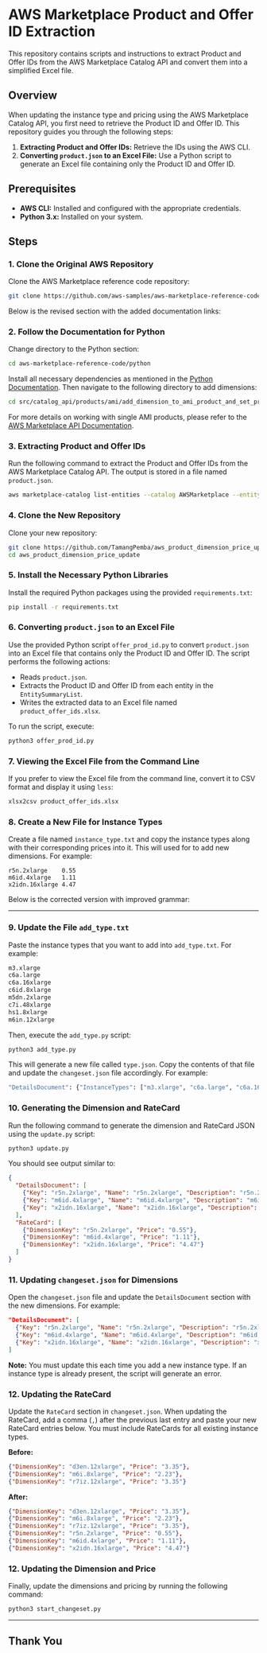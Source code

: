 # AWS Marketplace Product and Offer ID Extraction

This repository contains scripts and instructions to extract Product and Offer IDs from the AWS Marketplace Catalog API and convert them into a simplified Excel file.

## Overview

When updating the instance type and pricing using the AWS Marketplace Catalog API, you first need to retrieve the Product ID and Offer ID. This repository guides you through the following steps:

1. **Extracting Product and Offer IDs:** Retrieve the IDs using the AWS CLI.
2. **Converting `product.json` to an Excel File:** Use a Python script to generate an Excel file containing only the Product ID and Offer ID.

## Prerequisites

- **AWS CLI:** Installed and configured with the appropriate credentials.
- **Python 3.x:** Installed on your system.

## Steps

### 1. Clone the Original AWS Repository

Clone the AWS Marketplace reference code repository:

```bash
git clone https://github.com/aws-samples/aws-marketplace-reference-code.git
```
Below is the revised section with the added documentation links:

### 2. Follow the Documentation for Python

Change directory to the Python section:

```bash
cd aws-marketplace-reference-code/python
```

Install all necessary dependencies as mentioned in the [Python Documentation](https://github.com/aws-samples/aws-marketplace-reference-code/tree/main/python). Then navigate to the following directory to add dimensions:

```bash
cd src/catalog_api/products/ami/add_dimension_to_ami_product_and_set_price_in_public_offer
```

For more details on working with single AMI products, please refer to the [AWS Marketplace API Documentation](https://docs.aws.amazon.com/marketplace/latest/APIReference/work-with-single-ami-products.html).


### 3. Extracting Product and Offer IDs

Run the following command to extract the Product and Offer IDs from the AWS Marketplace Catalog API. The output is stored in a file named `product.json`.

```bash
aws marketplace-catalog list-entities --catalog AWSMarketplace --entity-type Offer > product.json
```

### 4. Clone the New Repository

Clone your new repository:

```bash
git clone https://github.com/TamangPemba/aws_product_dimension_price_update.git
cd aws_product_dimension_price_update
```

### 5. Install the Necessary Python Libraries

Install the required Python packages using the provided `requirements.txt`:

```bash
pip install -r requirements.txt
```

### 6. Converting `product.json` to an Excel File

Use the provided Python script `offer_prod_id.py` to convert `product.json` into an Excel file that contains only the Product ID and Offer ID. The script performs the following actions:

- Reads `product.json`.
- Extracts the Product ID and Offer ID from each entity in the `EntitySummaryList`.
- Writes the extracted data to an Excel file named `product_offer_ids.xlsx`.

To run the script, execute:

```bash
python3 offer_prod_id.py
```

### 7. Viewing the Excel File from the Command Line

If you prefer to view the Excel file from the command line, convert it to CSV format and display it using `less`:

```bash
xlsx2csv product_offer_ids.xlsx
```

### 8. Create a New File for Instance Types

Create a file named `instance_type.txt` and copy the instance types along with their corresponding prices into it. This will used for to add new dimensions.
For example:

```
r5n.2xlarge    0.55
m6id.4xlarge   1.11
x2idn.16xlarge 4.47
```

Below is the corrected version with improved grammar:

---

### 9. Update the File `add_type.txt`

Paste the instance types that you want to add into `add_type.txt`. For example:

```bash
m3.xlarge
c6a.large
c6a.16xlarge
c6id.8xlarge
m5dn.2xlarge
c7i.48xlarge
hs1.8xlarge
m6in.12xlarge
```

Then, execute the `add_type.py` script:

```bash
python3 add_type.py
```

This will generate a new file called `type.json`. Copy the contents of that file and update the `changeset.json` file accordingly. For example:

```bash
"DetailsDocument": {"InstanceTypes": ["m3.xlarge", "c6a.large", "c6a.16xlarge", "c6id.8xlarge", "m5dn.2xlarge", "c7i.48xlarge", "hs1.8xlarge", "m6in.12xlarge"]},
```

### 10. Generating the Dimension and RateCard

Run the following command to generate the dimension and RateCard JSON using the `update.py` script:

```bash
python3 update.py
```

You should see output similar to:

```json
{
  "DetailsDocument": [
    {"Key": "r5n.2xlarge", "Name": "r5n.2xlarge", "Description": "r5n.2xlarge", "Unit": "Hrs", "Types": ["Metered"]},
    {"Key": "m6id.4xlarge", "Name": "m6id.4xlarge", "Description": "m6id.4xlarge", "Unit": "Hrs", "Types": ["Metered"]},
    {"Key": "x2idn.16xlarge", "Name": "x2idn.16xlarge", "Description": "x2idn.16xlarge", "Unit": "Hrs", "Types": ["Metered"]}
  ],
  "RateCard": [
    {"DimensionKey": "r5n.2xlarge", "Price": "0.55"},
    {"DimensionKey": "m6id.4xlarge", "Price": "1.11"},
    {"DimensionKey": "x2idn.16xlarge", "Price": "4.47"}
  ]
}
```

### 11. Updating `changeset.json` for Dimensions

Open the `changeset.json` file and update the `DetailsDocument` section with the new dimensions. For example:

```json
"DetailsDocument": [
  {"Key": "r5n.2xlarge", "Name": "r5n.2xlarge", "Description": "r5n.2xlarge", "Unit": "Hrs", "Types": ["Metered"]},
  {"Key": "m6id.4xlarge", "Name": "m6id.4xlarge", "Description": "m6id.4xlarge", "Unit": "Hrs", "Types": ["Metered"]},
  {"Key": "x2idn.16xlarge", "Name": "x2idn.16xlarge", "Description": "x2idn.16xlarge", "Unit": "Hrs", "Types": ["Metered"]}
]
```

**Note:** You must update this each time you add a new instance type. If an instance type is already present, the script will generate an error.

### 12. Updating the RateCard

Update the `RateCard` section in `changeset.json`. When updating the RateCard, add a comma (`,`) after the previous last entry and paste your new RateCard entries below. You must include RateCards for all existing instance types.

**Before:**

```json
{"DimensionKey": "d3en.12xlarge", "Price": "3.35"},
{"DimensionKey": "m6i.8xlarge", "Price": "2.23"},
{"DimensionKey": "r7iz.12xlarge", "Price": "3.35"}
```

**After:**

```json
{"DimensionKey": "d3en.12xlarge", "Price": "3.35"},
{"DimensionKey": "m6i.8xlarge", "Price": "2.23"},
{"DimensionKey": "r7iz.12xlarge", "Price": "3.35"},
{"DimensionKey": "r5n.2xlarge", "Price": "0.55"},
{"DimensionKey": "m6id.4xlarge", "Price": "1.11"},
{"DimensionKey": "x2idn.16xlarge", "Price": "4.47"}
```

### 12. Updating the Dimension and Price

Finally, update the dimensions and pricing by running the following command:

```bash
python3 start_changeset.py
```

---
Thank You
---

